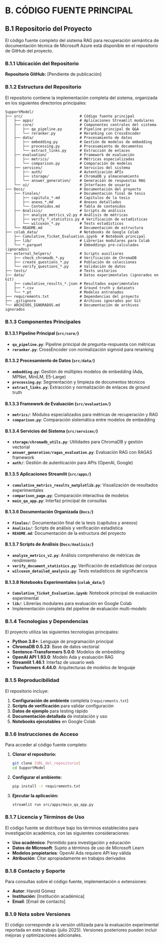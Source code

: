 # B. CÓDIGO FUENTE PRINCIPAL

## B.1 Repositorio del Proyecto

El código fuente completo del sistema RAG para recuperación semántica de documentación técnica de Microsoft Azure está disponible en el repositorio de GitHub del proyecto.

### B.1.1 Ubicación del Repositorio

**Repositorio GitHub:** [Pendiente de publicación]

### B.1.2 Estructura del Repositorio

El repositorio contiene la implementación completa del sistema, organizada en los siguientes directorios principales:

```
SupportModel/
├── src/                          # Código fuente principal
│   ├── apps/                     # Aplicaciones Streamlit modulares
│   ├── core/                     # Componentes centrales del sistema
│   │   ├── qa_pipeline.py        # Pipeline principal de Q&A
│   │   └── reranker.py           # Reranking con CrossEncoder
│   ├── data/                     # Procesamiento de datos
│   │   ├── embedding.py          # Gestión de modelos de embedding
│   │   ├── processing.py         # Procesamiento de documentos
│   │   └── extract_links.py      # Extracción de enlaces
│   ├── evaluation/               # Framework de evaluación
│   │   ├── metrics/              # Métricas especializadas
│   │   └── comparison.py         # Comparación de modelos
│   ├── services/                 # Servicios del sistema
│   │   ├── auth/                 # Autenticación APIs
│   │   ├── storage/              # ChromaDB y almacenamiento
│   │   └── answer_generation/    # Generación de respuestas RAG
│   └── ui/                       # Interfaces de usuario
├── Docs/                         # Documentación del proyecto
│   ├── Finales/                  # Documentación final de tesis
│   │   ├── capitulo_*.md         # Capítulos de la tesis
│   │   ├── anexo_*.md            # Anexos detallados
│   │   └── Contenidos.md         # Tabla de contenidos
│   ├── Analisis/                 # Scripts de análisis
│   │   ├── analyze_metrics_v2.py # Análisis de métricas
│   │   ├── verify_*_statistics.py # Verificación de estadísticas
│   │   └── wilcoxon_*.py         # Tests estadísticos
│   └── README.md                 # Documentación de estructura
├── colab_data/                   # Notebooks de Google Colab
│   ├── Cumulative_Ticket_Evaluation.ipynb  # Notebook principal
│   ├── lib/                      # Librerías modulares para Colab
│   └── *.parquet                 # Embeddings pre-calculados (ignorados)
├── external_helpers/             # Scripts auxiliares
│   ├── check_chromadb_*.py       # Verificación de ChromaDB
│   ├── create_questions_*.py     # Población de colecciones
│   └── verify_questions_*.py     # Validación de datos
├── tests/                        # Tests unitarios
├── data/                         # Datos experimentales (ignorados en Git)
│   ├── cumulative_results_*.json # Resultados experimentales
│   ├── *.csv                     # Ground truth y datasets
│   └── *.pt                      # Modelos entrenados
├── requirements.txt              # Dependencias del proyecto
├── .gitignore                    # Archivos ignorados por Git
└── ARCHIVOS_IGNORADOS.md         # Documentación de archivos ignorados
```

### B.1.3 Componentes Principales

#### B.1.3.1 Pipeline Principal (`src/core/`)
- **`qa_pipeline.py`**: Pipeline principal de pregunta-respuesta con métricas
- **`reranker.py`**: CrossEncoder con normalización sigmoid para reranking

#### B.1.3.2 Procesamiento de Datos (`src/data/`)
- **`embedding.py`**: Gestión de múltiples modelos de embedding (Ada, MPNet, MiniLM, E5-Large)
- **`processing.py`**: Segmentación y limpieza de documentos técnicos
- **`extract_links.py`**: Extracción y normalización de enlaces de ground truth

#### B.1.3.3 Framework de Evaluación (`src/evaluation/`)
- **`metrics/`**: Módulos especializados para métricas de recuperación y RAG
- **`comparison.py`**: Comparación sistemática entre modelos de embedding

#### B.1.3.4 Servicios del Sistema (`src/services/`)
- **`storage/chromadb_utils.py`**: Utilidades para ChromaDB y gestión vectorial
- **`answer_generation/ragas_evaluation.py`**: Evaluación RAG con RAGAS framework
- **`auth/`**: Gestión de autenticación para APIs (OpenAI, Google)

#### B.1.3.5 Aplicaciones Streamlit (`src/apps/`)
- **`cumulative_metrics_results_matplotlib.py`**: Visualización de resultados experimentales
- **`comparison_page.py`**: Comparación interactiva de modelos
- **`main_qa_app.py`**: Interfaz principal de consultas

#### B.1.3.6 Documentación Organizada (`Docs/`)
- **`Finales/`**: Documentación final de la tesis (capítulos y anexos)
- **`Analisis/`**: Scripts de análisis y verificación estadística
- **`README.md`**: Documentación de la estructura del proyecto

#### B.1.3.7 Scripts de Análisis (`Docs/Analisis/`)
- **`analyze_metrics_v2.py`**: Análisis comprehensivo de métricas de rendimiento
- **`verify_document_statistics.py`**: Verificación de estadísticas del corpus
- **`wilcoxon_detailed_analysis.py`**: Tests estadísticos de significancia

#### B.1.3.8 Notebooks Experimentales (`colab_data/`)
- **`Cumulative_Ticket_Evaluation.ipynb`**: Notebook principal de evaluación experimental
- **`lib/`**: Librerías modulares para evaluación en Google Colab
- Implementación completa del pipeline de evaluación multi-modelo

### B.1.4 Tecnologías y Dependencias

El proyecto utiliza las siguientes tecnologías principales:

- **Python 3.8+**: Lenguaje de programación principal
- **ChromaDB 0.5.23**: Base de datos vectorial
- **Sentence-Transformers 5.0.0**: Modelos de embedding
- **OpenAI API 1.93.0**: Modelo Ada y evaluación RAG
- **Streamlit 1.46.1**: Interfaz de usuario web
- **Transformers 4.44.0**: Arquitecturas de modelos de lenguaje

### B.1.5 Reproducibilidad

El repositorio incluye:

1. **Configuración de ambiente** completa (`requirements.txt`)
2. **Scripts de verificación** para validar configuración
3. **Datos de ejemplo** para testing rápido
4. **Documentación detallada** de instalación y uso
5. **Notebooks ejecutables** en Google Colab

### B.1.6 Instrucciones de Acceso

Para acceder al código fuente completo:

1. **Clonar el repositorio:**
   ```bash
   git clone [URL_del_repositorio]
   cd SupportModel
   ```

2. **Configurar el ambiente:**
   ```bash
   pip install -r requirements.txt
   ```

3. **Ejecutar la aplicación:**
   ```bash
   streamlit run src/apps/main_qa_app.py
   ```

### B.1.7 Licencia y Términos de Uso

El código fuente se distribuye bajo los términos establecidos para investigación académica, con las siguientes consideraciones:

- **Uso académico**: Permitido para investigación y educación
- **Datos de Microsoft**: Sujeto a términos de uso de Microsoft Learn
- **Modelos propietarios**: OpenAI Ada requiere API key válida
- **Atribución**: Citar apropiadamente en trabajos derivados

### B.1.8 Contacto y Soporte

Para consultas sobre el código fuente, implementación o extensiones:

- **Autor**: Harold Gómez
- **Institución**: [Institución académica]
- **Email**: [Email de contacto]

### B.1.9 Nota sobre Versiones

El código corresponde a la versión utilizada para la evaluación experimental reportada en este trabajo (julio 2025). Versiones posteriores pueden incluir mejoras y optimizaciones adicionales.